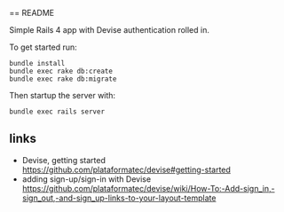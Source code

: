 == README

Simple Rails 4 app with Devise authentication rolled in.

To get started run:

    bundle install
    bundle exec rake db:create
    bundle exec rake db:migrate

Then startup the server with:

    bundle exec rails server

## links

* Devise, getting started https://github.com/plataformatec/devise#getting-started
* adding sign-up/sign-in with Devise https://github.com/plataformatec/devise/wiki/How-To:-Add-sign_in,-sign_out,-and-sign_up-links-to-your-layout-template
